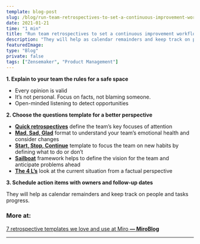```yaml
---
template: blog-post
slug: /blog/run-team-retrospectives-to-set-a-continuous-improvement-workflow
date: 2021-01-21
time: "1 min"
title: "Run team retrospectives to set a continuous improvement workflow"
description: "They will help as calendar remainders and keep track on people and tasks progress..."
featuredImage:
type: "Blog"
private: false
tags: ["Zensemaker", "Product Management"]
---
```


**1. Explain to your team the rules for a safe space**

- Every opinion is valid
- It’s not personal. Focus on facts, not blaming someone.
- Open-minded listening to detect opportunities

**2. Choose the questions template for a better perspective**

- **[Quick retrospectives](https://miro.com/app/board/o9J_k0AC2sQ=/)** define the team’s key focuses of attention
- **[Mad, Sad, Glad](https://miro.com/app/board/o9J_kwzGOxM=/)** format to understand your team’s emotional health and consider changes
- **[Start, Stop, Continue](https://miro.com/app/board/o9J_kwz5R7A=/)** template to focus the team on new habits by defining what to do or don’t
- **[Sailboat](https://miro.com/app/board/o9J_khOmVHc=/)** framework helps to define the vision for the team and anticipate problems ahead
- **[The 4 L’s](https://miro.com/app/board/o9J_leP5Cwo=/)** look at the current situation from a factual perspective

**3. Schedule action items with owners and follow-up dates**

They will help as calendar remainders and keep track on people and tasks progress.

### More at:

[7 retrospective templates we love and use at Miro **— MiroBlog**](https://miro.com/blog/7-retrospective-templates-love-use-miro/)

---
